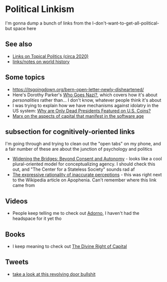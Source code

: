# Political Linkism

I'm gonna dump a bunch of links from the I-don't-want-to-get-all-political-but space here

## See also

- [Links on Topical Politics (circa 2020)](128536bb-e4ef-410d-a988-2b8c0a7afd28.md)
- [links/notes on world history](9e5cecef-00f7-48af-87f1-e68b0b3f3463.md)

## Some topics

- https://itsgoingdown.org/bern-open-letter-newly-disheartened/
- Here's Dorothy Parker's [Who Goes Nazi?](https://harpers.org/archive/1941/08/who-goes-nazi/), which covers how it's about *personalities* rather than... I don't know, whatever people think it's about
- I was trying to explain how we have mechanisms against idolatry in the US system: [Why are Only Dead Presidents Featured on U.S. Coins?](https://www.thesprucecrafts.com/only-dead-presidents-on-coins-768852)
- [Marx on the aspects of capital that manifest in the software age](https://www.marxists.org/archive/marx/works/1857/grundrisse/ch13.htm)

## subsection for cognitively-oriented links

I'm going through and trying to clean out the "open tabs" on my phone, and a fair number of these are about the junction of psychology and politics

- [Widening the Bridges: Beyond Consent and Autonomy](https://c4ss.org/content/50557) - looks like a cool plural-oriented model for conceptualizing agency. I should check this out, and "The Center for a Stateless Society" sounds rad af
- [The expressive rationality of inaccurate perceptions](http://www.culturalcognition.net/browse-papers/the-expressive-rationality-of-inaccurate-perceptions.html) - this was right next to the Wikipedia article on Apophenia. Can't remember where this link came from

## Videos

- People keep telling me to check out [Adorno](http://www.openculture.com/2017/01/an-animated-introduction-to-theodor-adorno-his-critique-of-modern-capitalism.html), I haven't had the headspace for it yet tho

## Books

- I keep meaning to check out [The Divine Right of Capital](https://www.amazon.com/gp/aw/d/B009OMEIQ2/)

## Tweets

- [take a look at this revolving door bullshit](https://twitter.com/neil_chilson/status/987003929836883968)
